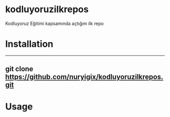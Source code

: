 # kodluyoruzilkrepos
Kodluyoruz Eğitimi kapsamında açtığım ilk repo
# Installation 
----
git clone https://github.com/nuryigix/kodluyoruzilkrepos.git
---
# Usage
